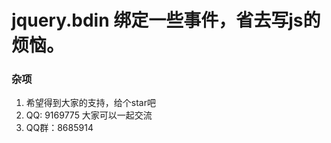# jquery.bdin 绑定一些事件，省去写js的烦恼。

### 杂项
1. 希望得到大家的支持，给个star吧
2. QQ: 9169775 大家可以一起交流
3. QQ群：8685914 





